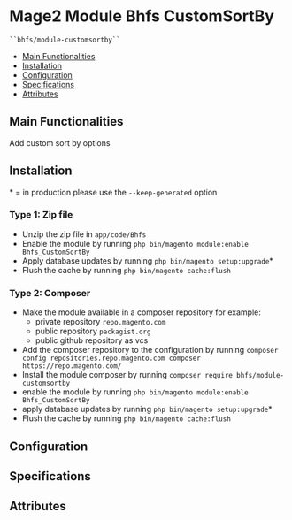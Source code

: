 # Mage2 Module Bhfs CustomSortBy

    ``bhfs/module-customsortby``

 - [Main Functionalities](#markdown-header-main-functionalities)
 - [Installation](#markdown-header-installation)
 - [Configuration](#markdown-header-configuration)
 - [Specifications](#markdown-header-specifications)
 - [Attributes](#markdown-header-attributes)


## Main Functionalities
Add custom sort by options

## Installation
\* = in production please use the `--keep-generated` option

### Type 1: Zip file

 - Unzip the zip file in `app/code/Bhfs`
 - Enable the module by running `php bin/magento module:enable Bhfs_CustomSortBy`
 - Apply database updates by running `php bin/magento setup:upgrade`\*
 - Flush the cache by running `php bin/magento cache:flush`

### Type 2: Composer

 - Make the module available in a composer repository for example:
    - private repository `repo.magento.com`
    - public repository `packagist.org`
    - public github repository as vcs
 - Add the composer repository to the configuration by running `composer config repositories.repo.magento.com composer https://repo.magento.com/`
 - Install the module composer by running `composer require bhfs/module-customsortby`
 - enable the module by running `php bin/magento module:enable Bhfs_CustomSortBy`
 - apply database updates by running `php bin/magento setup:upgrade`\*
 - Flush the cache by running `php bin/magento cache:flush`


## Configuration




## Specifications




## Attributes




